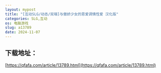 ```yaml
---
layout: mypost
title: "[互动SLG/动态/双端]与傲娇少女的恩爱调情性爱 汉化版"
categories: SLG,互动
os: 电脑游戏
slug: a13789
date: 2024-11-07
---
```


## 下载地址：

[https://qfafa.com/article/13789.html](https://qfafa.com/article/13789.html)

